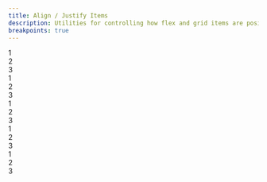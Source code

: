 ```yaml
---
title: Align / Justify Items
description: Utilities for controlling how flex and grid items are positioned along a container's cross axis.
breakpoints: true
---
```

<div>
    <table-utility prefix="items" property="justify-align-items" attribute="align-items" class="mb-lg"></table-utility>
	 <table-utility prefix="justify-items" property="justify-align-items" attribute="justify-items" class="mb-lg"></table-utility>
    <card-example>
		<div class="container columns-2 h-full rounded-md bg-surface-1 p-24">
			<div class="flex flex-col items-start border-b border-alpha-1 mb-24 pb-24">
				<div class="w-1/2 p-10 mb-8 bg-info text-center rounded-sm"><span class="text-xs text-white font-semibold">1</span></div>
				<div class="w-1/2 p-10 mb-8 bg-info text-center rounded-sm"><span class="text-xs text-white font-semibold">2</span></div>
				<div class="w-1/2 p-10 mb-8 bg-info text-center rounded-sm"><span class="text-xs text-white font-semibold">3</span></div>
			</div>
			<div class="flex flex-col items-end border-b border-alpha-1 mb-24 pb-24">
				<div class="w-1/2 p-10 mb-8 bg-info text-center rounded-sm"><span class="text-xs text-white font-semibold">1</span></div>
				<div class="w-1/2 p-10 mb-8 bg-info text-center rounded-sm"><span class="text-xs text-white font-semibold">2</span></div>
				<div class="w-1/2 p-10 mb-8 bg-info text-center rounded-sm"><span class="text-xs text-white font-semibold">3</span></div>
			</div>
			<div class="break-after-column flex flex-col items-center">
				<div class="w-1/2 p-10 mb-8 bg-info text-center rounded-sm"><span class="text-xs text-white font-semibold">1</span></div>
				<div class="w-1/2 p-10 mb-8 bg-info text-center rounded-sm"><span class="text-xs text-white font-semibold">2</span></div>
				<div class="w-1/2 p-10 bg-info text-center rounded-sm"><span class="text-xs text-white font-semibold">3</span></div>
			</div>
			<div class="flex flex-col items-baseline border-b border-alpha-1 mb-24 pb-24">
				<div class="w-1/2 p-10 mb-8 bg-info text-center rounded-sm"><span class="text-xs text-white font-semibold">1</span></div>
				<div class="w-1/2 p-10 mb-8 bg-info text-center rounded-sm"><span class="text-xs text-white font-semibold">2</span></div>
				<div class="w-1/2 p-10 mb-8 bg-info text-center rounded-sm"><span class="text-xs text-white font-semibold">3</span></div>
			</div>
			<div class="flex flex-col items-stretch border-b border-alpha-1 mb-24 pb-24">
				<div class="w-1/2 p-10 mb-8 bg-info text-center rounded-sm"><span class="text-xs text-white font-semibold">1</span></div>
				<div class="w-1/2 p-10 mb-8 bg-info text-center rounded-sm"><span class="text-xs text-white font-semibold">2</span></div>
				<div class="w-1/2 p-10 mb-8 bg-info text-center rounded-sm"><span class="text-xs text-white font-semibold">3</span></div>
			</div>
		</div>
    </card-example>
</div>